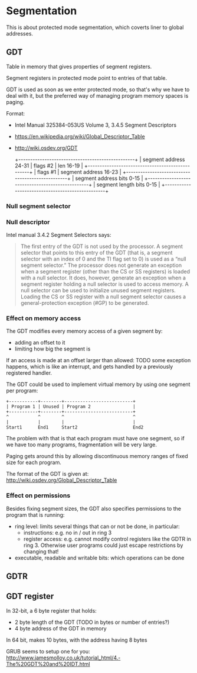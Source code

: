 # Segmentation

This is about protected mode segmentation, which coverts liner to global addresses.

## GDT

Table in memory that gives properties of segment registers.

Segment registers in protected mode point to entries of that table.

GDT is used as soon as we enter protected mode, so that's why we have to deal with it, but the preferred way of managing program memory spaces is paging.

Format:

- Intel Manual 325384-053US Volume 3, 3.4.5 Segment Descriptors
- https://en.wikipedia.org/wiki/Global_Descriptor_Table
- http://wiki.osdev.org/GDT

    +-------------------------------------------------+
    | segment address 24-31  | flags #2  | len 16-19  |
    +-------------------------------------------------+
    | flags #1               | segment address 16-23  |
    +-------------------------------------------------+
    | segment address bits 0-15                       |
    +-------------------------------------------------+
    | segment length bits 0-15                        |
    +-------------------------------------------------+

### Null segment selector

### Null descriptor

Intel manual 3.4.2 Segment Selectors says:

> The first entry of the GDT is not used by the processor. A segment selector that points to this entry of the GDT (that
is, a segment selector with an index of 0 and the TI flag set to 0) is used as a “null segment selector.” The processor
does not generate an exception when a segment register (other than the CS or SS registers) is loaded with a null
selector. It does, however, generate an exception when a segment register holding a null selector is used to access
memory. A null selector can be used to initialize unused segment registers. Loading the CS or SS register with a null
segment selector causes a general-protection exception (#GP) to be generated.

### Effect on memory access

The GDT modifies every memory access of a given segment by:

- adding an offset to it
- limiting how big the segment is

If an access is made at an offset larger than allowed: TODO some exception happens, which is like an interrupt, and gets handled by a previously registered handler.

The GDT could be used to implement virtual memory by using one segment per program:

    +-----------+--------+--------------------------+
    | Program 1 | Unused | Program 2                |
    +-----------+--------+--------------------------+
    ^           ^        ^                          ^
    |           |        |                          |
    Start1      End1     Start2                     End2

The problem with that is that each program must have one segment, so if we have too many programs, fragmentation will be very large.

Paging gets around this by allowing discontinuous memory ranges of fixed size for each program.

The format of the GDT is given at: http://wiki.osdev.org/Global_Descriptor_Table

### Effect on permissions

Besides fixing segment sizes, the GDT also specifies permissions to the program that is running:

-   ring level: limits several things that can or not be done, in particular:
    - instructions: e.g. no in / out in ring 3
    - register access: e.g. cannot modify control registers like the GDTR in ring 3. Otherwise user programs could just escape restrictions by changing that!
-   executable, readable and writable bits: which operations can be done

## GDTR

## GDT register

In 32-bit, a 6 byte register that holds:

- 2 byte length of the GDT (TODO in bytes or number of entries?)
- 4 byte address of the GDT in memory

In 64 bit, makes 10 bytes, with the address having 8 bytes

GRUB seems to setup one for you: http://www.jamesmolloy.co.uk/tutorial_html/4.-The%20GDT%20and%20IDT.html
